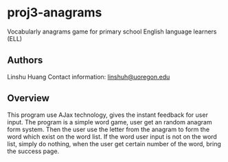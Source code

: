 # proj3-anagrams
Vocabularly anagrams game for primary school English language learners (ELL)

## Authors 

Linshu Huang
Contact information: linshuh@uoregon.edu

## Overview

This program use AJax technology, gives the instant feedback for user input. 
The program is a simple word game, user get an random anagram form system. 
Then the user use the letter from the anagram to form the word which exist on the word list. 
If the word user input is not on the word list, simply do nothing, when the user get certain 
number of the word, bring the success page.


